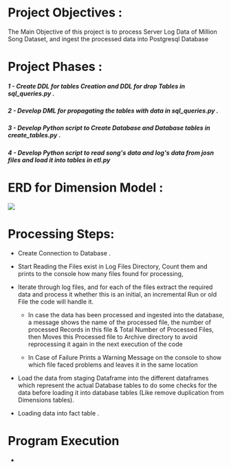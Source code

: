 # Project Objectives :
The Main Objective of this project is to process Server Log Data of Million Song Dataset, and ingest the processed data into Postgresql Database

# Project Phases :

##### 1 -  Create DDL for tables Creation and DDL for drop Tables in sql_queries.py . 
##### 2 -  Develop DML for propagating the tables with data in sql_queries.py . 
##### 3 -  Develop Python script to Create Database and Database tables in create_tables.py .
##### 4 -  Develop Python script to read song's data and log's data from josn files and load it into tables in etl.py

# ERD for Dimension Model :

![](/home/workspace/ERD.jpg"ERD")

# Processing Steps:
 - Create Connection to Database .
 - Start Reading the Files exist in Log Files Directory, Count them and prints to the console how many files found for processing,
 - Iterate through log files, and for each of the files extract the required data and process it whether this is an initial, an incremental Run or old File the code will handle it.

    * In case the data has been processed and ingested into the database, a message shows the name of the processed file, the number of processed Records in this file & Total Number of Processed Files, then Moves this Processed file to Archive directory to avoid reprocessing it again in the next execution of the code

    * In Case of Failure Prints a Warning Message on the console to show which file faced problems and leaves it in the same location
    
 - Load the data from staging Dataframe into the different dataframes which represent the actual Database tables to do some checks for the data before loading it into database tables (Like remove duplication from Dimensions tables).
 - Loading data into fact table .
 
 # Program Execution 
 
 -